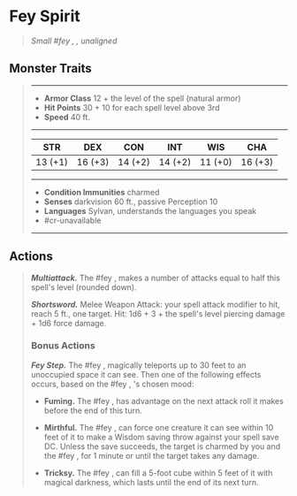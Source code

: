 # Fey Spirit
>*Small #fey , , unaligned*
## Monster Traits
>___
>- **Armor Class** 12 + the level of the spell (natural armor)
>- **Hit Points** 30 + 10 for each spell level above 3rd
>- **Speed** 40 ft.
>___
>|STR|DEX|CON|INT|WIS|CHA|
>|:---:|:---:|:---:|:---:|:---:|:---:|
>|13 (+1)|16 (+3)|14 (+2)|14 (+2)|11 (+0)|16 (+3)|
>___
>- **Condition Immunities** charmed
>- **Senses** darkvision 60 ft., passive Perception 10
>- **Languages** Sylvan, understands the languages you speak
>- #cr-unavailable
>___
## Actions
>***Multiattack.*** The #fey ,  makes a number of attacks equal to half this spell's level (rounded down).  
>
>***Shortsword.*** Melee Weapon Attack: your spell attack modifier to hit, reach 5 ft., one target. Hit: 1d6 + 3 + the spell's level piercing damage + 1d6 force damage.  
>
>### Bonus Actions
>***Fey Step.*** The #fey ,  magically teleports up to 30 feet to an unoccupied space it can see. Then one of the following effects occurs, based on the #fey , 's chosen mood:  
>- **Fuming.** The #fey ,  has advantage on the next attack roll it makes before the end of this turn.
>
>- **Mirthful.** The #fey ,  can force one creature it can see within 10 feet of it to make a Wisdom saving throw against your spell save DC. Unless the save succeeds, the target is charmed by you and the #fey ,  for 1 minute or until the target takes any damage.
>
>- **Tricksy.** The #fey ,  can fill a 5-foot cube within 5 feet of it with magical darkness, which lasts until the end of its next turn.